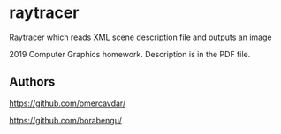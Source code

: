 # raytracer
Raytracer which reads XML scene description file and outputs an image

2019 Computer Graphics homework. Description is in the PDF file.

## Authors

https://github.com/omercavdar/ 

https://github.com/borabengu/
